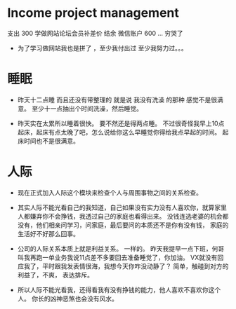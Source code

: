 
# Income project management 

支出 300  学做网站论坛会员补差价  结余 微信账户 600 ...  穷哭了   

- 为了学习做网站我也是拼了 ，至少我付出过 至少我努力过。。。

# 睡眠  

- 昨天十二点睡  而且还没有带整理的  就是说 我没有洗澡 的那种  感觉不是很满意。   至少十一点抽出个时间洗澡，然后睡觉。 

- 昨天实在太累所以睡着很快。  要不然还是得两点睡。  不过很奇怪我早上10点起床，起床有点太晚了吧，怎么说给你这么早睡觉你得给我点早起的时间。  起床时间也不是很满意。

# 人际  

- 现在正式加入人际这个模块来检查个人与周围事物之间的关系检查。   

-  其实人际不能光看自己的我知道，自己如果没有实力没有人喜欢你，就算家里人都嫌弃你不会挣钱，我透过自己的家庭也看得出来。   没钱连选老婆的机会都没有，他们相亲问学习，问家庭，最后要问的本质还不是你有没有钱， 家庭的生活好不好那么回事。

- 公司的人际关系本质上就是利益关系。  一样的。 昨天我提早一点下班，何哥叫我再跑一单业务我说11点差不多要回去准备睡觉了，你加油。  VX就没有回应我了，平时跟我发表情很海，我想今天你咋没动静了？     简单，触碰到对方的利益了，不爽， 表达排斥。 

- 所以人际不能光看我，还得看我有没有挣钱的能力，他人喜欢不喜欢你这个人。   你长的凶神恶煞也会没有风水。
